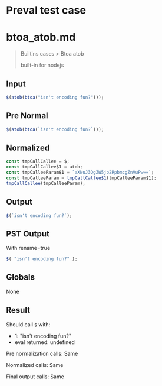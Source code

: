 # Preval test case

# btoa_atob.md

> Builtins cases > Btoa atob
>
> built-in for nodejs

## Input

`````js filename=intro
$(atob(btoa("isn't encoding fun?")));
`````

## Pre Normal


`````js filename=intro
$(atob(btoa(`isn't encoding fun?`)));
`````

## Normalized


`````js filename=intro
const tmpCallCallee = $;
const tmpCallCallee$1 = atob;
const tmpCalleeParam$1 = `aXNuJ3QgZW5jb2RpbmcgZnVuPw==`;
const tmpCalleeParam = tmpCallCallee$1(tmpCalleeParam$1);
tmpCallCallee(tmpCalleeParam);
`````

## Output


`````js filename=intro
$(`isn't encoding fun?`);
`````

## PST Output

With rename=true

`````js filename=intro
$( "isn't encoding fun?" );
`````

## Globals

None

## Result

Should call `$` with:
 - 1: "isn't encoding fun?"
 - eval returned: undefined

Pre normalization calls: Same

Normalized calls: Same

Final output calls: Same
